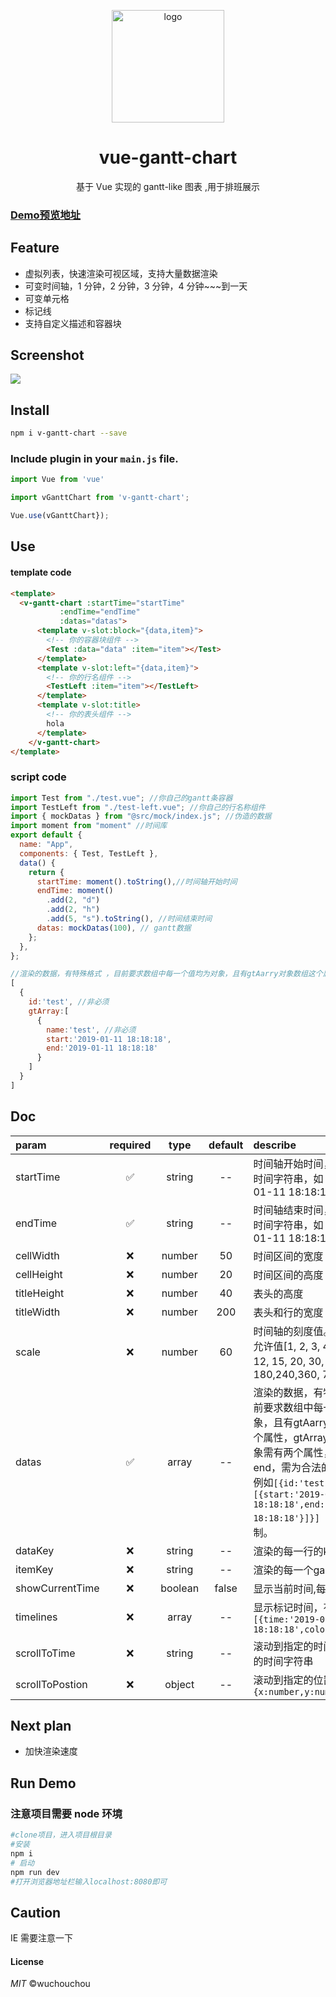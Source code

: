 <p align="center"><img src="https://raw.githubusercontent.com/w1301625107/vue-gantt-chart/master/screenshot/icon.png" alt="logo" width="180"></p>
<h1 align="center">vue-gantt-chart</h1>
<p align="center">基于 Vue  实现的 gantt-like 图表 ,用于排班展示</p>
<p align="center"></p>

### [Demo预览地址](https://w1301625107.github.io/Vue-Gantt-chart/dist/index)

## Feature

- 虚拟列表，快速渲染可视区域，支持大量数据渲染
- 可变时间轴，1 分钟，2 分钟，3 分钟，4 分钟~~~到一天
- 可变单元格
- 标记线
- 支持自定义描述和容器块

## Screenshot

![](https://raw.githubusercontent.com/w1301625107/vue-gantt-chart/master/screenshot/page1.png)

## Install 

``` bash
npm i v-gantt-chart --save
```

### Include plugin in your `main.js` file.

```js
import Vue from 'vue'

import vGanttChart from 'v-gantt-chart';

Vue.use(vGanttChart});
```

## Use

#### template code

```html
<template>
  <v-gantt-chart :startTime="startTime"
           :endTime="endTime"
           :datas="datas">
      <template v-slot:block="{data,item}">
        <!-- 你的容器块组件 -->
        <Test :data="data" :item="item"></Test>
      </template>
      <template v-slot:left="{data,item}">
        <!-- 你的行名组件 -->
        <TestLeft :item="item"></TestLeft>
      </template>
      <template v-slot:title>
        <!-- 你的表头组件 -->
        hola
      </template>
    </v-gantt-chart>
</template>
```

### script code

```js
import Test from "./test.vue"; //你自己的gantt条容器
import TestLeft from "./test-left.vue"; //你自己的行名称组件
import { mockDatas } from "@src/mock/index.js"; //伪造的数据
import moment from "moment" //时间库
export default {
  name: "App",
  components: { Test, TestLeft },
  data() {
    return {
      startTime: moment().toString(),//时间轴开始时间
      endTime: moment() 
        .add(2, "d")
        .add(2, "h")
        .add(5, "s").toString(), //时间结束时间
      datas: mockDatas(100), // gantt数据
    };
  },
};

//渲染的数据，有特殊格式 ，目前要求数组中每一个值均为对象，且有gtAarry对象数组这个属性，gtArray中每一个对象需有两个属性，start和end，需为合法的时间字符串.例如
[
  {
    id:'test', //非必须
    gtArray:[
      {
        name:'test', //非必须
        start:'2019-01-11 18:18:18',
        end:'2019-01-11 18:18:18'
      }
    ]
  }
]

```

## Doc

<style>
table th:first-of-type {
	width: 100px;
}
table th:nth-of-type(2) {
	width: 100px;
}
table th:nth-of-type(4) {
	width: 100px;
}
</style>

| param            | required | type  | default | describe                                   |
| :-------------- | :------: | :-----: | :----: | :---- |
| startTime       |    ✅     | string  |   --   | 时间轴开始时间，需为合法的时间字符串，如：‘2019-01-11 18:18:18’|
| endTime         |    ✅     | string  |   --   | 时间轴结束时间，需为合法的时间字符串，如：‘2019-01-11 18:18:18’|
| cellWidth       |    ❌     | number  |   50   | 时间区间的宽度 |
| cellHeight      |    ❌     | number  |   20   | 时间区间的高度 |
| titleHeight     |    ❌     | number  |   40   | 表头的高度    |
| titleWidth      |    ❌     | number  |  200   | 表头和行的宽度 |
| scale           |    ❌     | number  |   60   | 时间轴的刻度值。单位:分钟，允许值[1, 2, 3, 4, 5, 6, 10, 12, 15, 20, 30, 60, 120，180,240,360, 720, 1440]                                    |
| datas           |    ✅     |  array  |   --   | 渲染的数据，有特殊格式 ，目前要求数组中每一个值均为对象，且有gtAarry对象数组这个属性，gtArray中每一个对象需有两个属性，start和end，需为合法的时间字符串.例如```[{id:'test',gtArray:[{start:'2019-01-11 18:18:18',end:'2019-01-11 18:18:18'}]}] ``` 其他不做限制。 |
| dataKey         |    ❌     | string  |   --   | 渲染的每一行的key  |
| itemKey         |    ❌     | string  |   --   | 渲染的每一个gantt容器的key  |
| showCurrentTime |    ❌     | boolean | false  | 显示当前时间,每秒钟更新  |
| timelines       |    ❌     |  array  |   --   | 显示标记时间，有特殊格式 ``` [{time:'2019-01-11 18:18:18',color:'#00000'}]```                                                                      |
| scrollToTime    |    ❌     | string  |   --   | 滚动到指定的时间，需为合法的时间字符串  |
| scrollToPostion |    ❌     | object  |   --   | 滚动到指定的位置 格式为``` {x:number,y:number}```  |



## Next plan
- 加快渲染速度



## Run Demo

### 注意项目需要 node 环境

```bash
#clone项目，进入项目根目录
#安装
npm i
# 启动
npm run dev
#打开浏览器地址栏输入localhost:8080即可
```

## Caution
IE 需要注意一下

#### License

_MIT_ ©wuchouchou